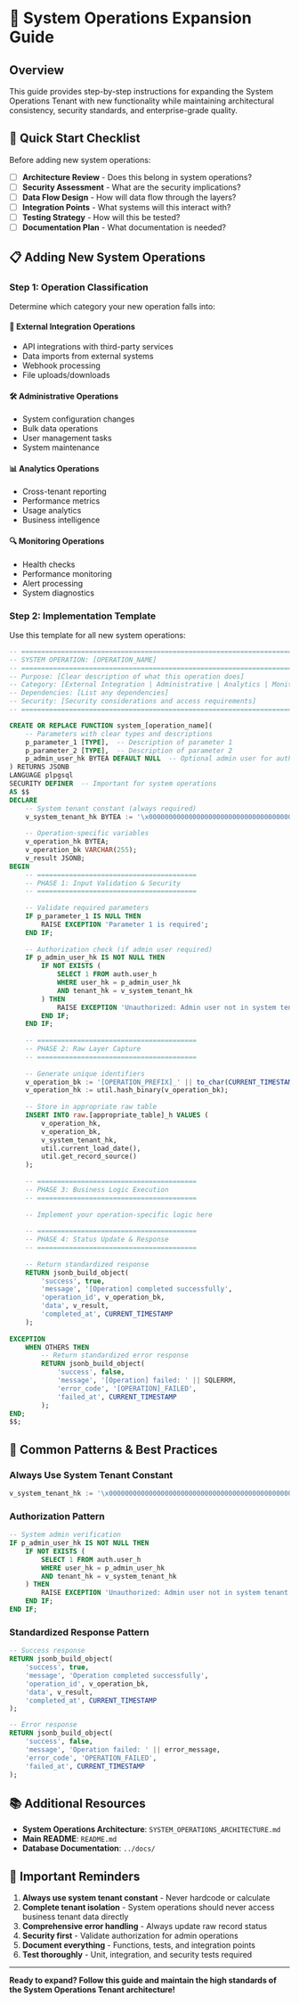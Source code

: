 # 🚀 System Operations Expansion Guide

## Overview

This guide provides step-by-step instructions for expanding the System Operations Tenant with new functionality while maintaining architectural consistency, security standards, and enterprise-grade quality.

## 🎯 **Quick Start Checklist**

Before adding new system operations:

- [ ] **Architecture Review** - Does this belong in system operations?
- [ ] **Security Assessment** - What are the security implications?
- [ ] **Data Flow Design** - How will data flow through the layers?
- [ ] **Integration Points** - What systems will this interact with?
- [ ] **Testing Strategy** - How will this be tested?
- [ ] **Documentation Plan** - What documentation is needed?

## 📋 **Adding New System Operations**

### **Step 1: Operation Classification**

Determine which category your new operation falls into:

#### **🔗 External Integration Operations**
- API integrations with third-party services
- Data imports from external systems
- Webhook processing
- File uploads/downloads

#### **🛠️ Administrative Operations**
- System configuration changes
- Bulk data operations
- User management tasks
- System maintenance

#### **📊 Analytics Operations**
- Cross-tenant reporting
- Performance metrics
- Usage analytics
- Business intelligence

#### **🔍 Monitoring Operations**
- Health checks
- Performance monitoring
- Alert processing
- System diagnostics

### **Step 2: Implementation Template**

Use this template for all new system operations:

```sql
-- ============================================================================
-- SYSTEM OPERATION: [OPERATION_NAME]
-- ============================================================================
-- Purpose: [Clear description of what this operation does]
-- Category: [External Integration | Administrative | Analytics | Monitoring]
-- Dependencies: [List any dependencies]
-- Security: [Security considerations and access requirements]
-- ============================================================================

CREATE OR REPLACE FUNCTION system_[operation_name](
    -- Parameters with clear types and descriptions
    p_parameter_1 [TYPE],  -- Description of parameter 1
    p_parameter_2 [TYPE],  -- Description of parameter 2
    p_admin_user_hk BYTEA DEFAULT NULL  -- Optional admin user for authorization
) RETURNS JSONB
LANGUAGE plpgsql
SECURITY DEFINER  -- Important for system operations
AS $$
DECLARE
    -- System tenant constant (always required)
    v_system_tenant_hk BYTEA := '\x0000000000000000000000000000000000000000000000000000000000000001'::bytea;
    
    -- Operation-specific variables
    v_operation_hk BYTEA;
    v_operation_bk VARCHAR(255);
    v_result JSONB;
BEGIN
    -- ========================================
    -- PHASE 1: Input Validation & Security
    -- ========================================
    
    -- Validate required parameters
    IF p_parameter_1 IS NULL THEN
        RAISE EXCEPTION 'Parameter 1 is required';
    END IF;
    
    -- Authorization check (if admin user required)
    IF p_admin_user_hk IS NOT NULL THEN
        IF NOT EXISTS (
            SELECT 1 FROM auth.user_h 
            WHERE user_hk = p_admin_user_hk 
            AND tenant_hk = v_system_tenant_hk
        ) THEN
            RAISE EXCEPTION 'Unauthorized: Admin user not in system tenant';
        END IF;
    END IF;
    
    -- ========================================
    -- PHASE 2: Raw Layer Capture
    -- ========================================
    
    -- Generate unique identifiers
    v_operation_bk := '[OPERATION_PREFIX]_' || to_char(CURRENT_TIMESTAMP, 'YYYYMMDD_HH24MISS_US');
    v_operation_hk := util.hash_binary(v_operation_bk);
    
    -- Store in appropriate raw table
    INSERT INTO raw.[appropriate_table]_h VALUES (
        v_operation_hk,
        v_operation_bk,
        v_system_tenant_hk,
        util.current_load_date(),
        util.get_record_source()
    );
    
    -- ========================================
    -- PHASE 3: Business Logic Execution
    -- ========================================
    
    -- Implement your operation-specific logic here
    
    -- ========================================
    -- PHASE 4: Status Update & Response
    -- ========================================
    
    -- Return standardized response
    RETURN jsonb_build_object(
        'success', true,
        'message', '[Operation] completed successfully',
        'operation_id', v_operation_bk,
        'data', v_result,
        'completed_at', CURRENT_TIMESTAMP
    );
    
EXCEPTION
    WHEN OTHERS THEN
        -- Return standardized error response
        RETURN jsonb_build_object(
            'success', false,
            'message', '[Operation] failed: ' || SQLERRM,
            'error_code', '[OPERATION]_FAILED',
            'failed_at', CURRENT_TIMESTAMP
        );
END;
$$;
```

## 🔧 **Common Patterns & Best Practices**

### **Always Use System Tenant Constant**
```sql
v_system_tenant_hk := '\x0000000000000000000000000000000000000000000000000000000000000001'::bytea;
```

### **Authorization Pattern**
```sql
-- System admin verification
IF p_admin_user_hk IS NOT NULL THEN
    IF NOT EXISTS (
        SELECT 1 FROM auth.user_h 
        WHERE user_hk = p_admin_user_hk 
        AND tenant_hk = v_system_tenant_hk
    ) THEN
        RAISE EXCEPTION 'Unauthorized: Admin user not in system tenant';
    END IF;
END IF;
```

### **Standardized Response Pattern**
```sql
-- Success response
RETURN jsonb_build_object(
    'success', true,
    'message', 'Operation completed successfully',
    'operation_id', v_operation_bk,
    'data', v_result,
    'completed_at', CURRENT_TIMESTAMP
);

-- Error response
RETURN jsonb_build_object(
    'success', false,
    'message', 'Operation failed: ' || error_message,
    'error_code', 'OPERATION_FAILED',
    'failed_at', CURRENT_TIMESTAMP
);
```

## 📚 **Additional Resources**

- **System Operations Architecture**: `SYSTEM_OPERATIONS_ARCHITECTURE.md`
- **Main README**: `README.md`
- **Database Documentation**: `../docs/`

## 🚨 **Important Reminders**

1. **Always use system tenant constant** - Never hardcode or calculate
2. **Complete tenant isolation** - System operations should never access business tenant data directly
3. **Comprehensive error handling** - Always update raw record status
4. **Security first** - Validate authorization for admin operations
5. **Document everything** - Functions, tests, and integration points
6. **Test thoroughly** - Unit, integration, and security tests required

---

**Ready to expand? Follow this guide and maintain the high standards of the System Operations Tenant architecture!** 